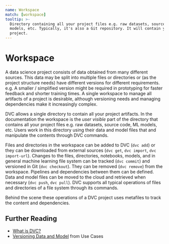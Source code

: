 ```yaml
---
name: Workspace
match: [workspace]
tooltip: >-
  Directory containing all your project files e.g. raw datasets, source code, ML
  models, etc. Typically, it's also a Git repository. It will contain your DVC
  project.
---
```


# Workspace

A data science project consists of data obtained from many different sources.
This data may be split into multiple files or directories or (as the project
structure needs) have different versions for different requirements. e.g. A
smaller / simplified version might be required in prototyping for faster
feedback and shorter training times. A single workspace to manage all artifacts
of a project is desirable, although versioning needs and managing dependencies
make it increasingly complex.

DVC allows a single directory to contain all your project artifacts. In the
documentation the workspace is the _user visible_ part of the directory that
contains all your <abbr>project</abbr> files e.g. raw datasets, source code, ML
models, etc. Users work in this directory using their data and model files that
and manipulate the contents through DVC commands.

Files and directories in the workspace can be added to DVC (`dvc add`) or they
can be downloaded from external sources (`dvc get`, `dvc import`,
`dvc import-url`). Changes to the files, directories, notebooks, models, and in
general machine learning file system can be tracked (`dvc commit`) and versioned
in Git (`dvc checkout`). They can be removed (`dvc remove`) from the workspace. <abbr>Pipelines</abbr> and <abbr>dependencies</abbr> between them can be
defined. Data and model files can be moved to the cloud and retrieved 
when necessary (`dvc push`, `dvc pull`). DVC supports all typical operations of
files and directories of a file system through its commands.

Behind the scene these operations of a <abbr>DVC project</abbr> uses
<abbr>metafiles</abbr> to track the content and dependencies.

## Further Reading

- [What is DVC?](/doc/user-guide/what-is-dvc)
- [Versioning Data and Model](/doc/use-cases/versioning-data-and-model-files)
  from Use Cases

